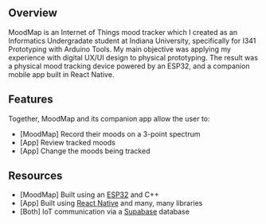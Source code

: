 ## Overview

MoodMap is an Internet of Things mood tracker which I created as an Informatics Undergradate student at Indiana University, specifically for I341 Prototyping with Arduino Tools. My main objective was applying my experience with digital UX/UI design to physical prototyping. The result was a physical mood tracking device powered by an ESP32, and a companion mobile app built in React Native.

## Features

Together, MoodMap and its companion app allow the user to:
- [MoodMap] Record their moods on a 3-point spectrum
- [App] Review tracked moods
- [App] Change the moods being tracked

## Resources

- [MoodMap] Built using an [ESP32](https://www.espressif.com/en/products/socs/esp32) and C++
- [App] Built using [React Native](https://reactnative.dev/) and many, many libraries
- [Both] IoT communication via a [Supabase](https://supabase.com/) database
